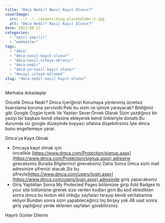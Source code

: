 ```yaml
---
title: "Dmca Nedir? Nasıl Kayıt Olunur?"
coverImage:
  src: ../../../assets/blog-placeholder-1.jpg
  alt: "Dmca Nedir? Nasıl Kayıt Olunur?"
date: 2013-08-17
categories: 
  - "nasil-yapilir"
  - "webmaster"
tags: 
  - "dmca"
  - "dmca-nasil-kayit-olunur"
  - "dmca-nasil-siteye-eklenir"
  - "dmca-nedir"
  - "dmca-ya-nasil-kayit-olunur"
  - "dmcayi-siteye-eklemek"
slug: "dmca-nedir-nasil-kayit-olunur"
---
```


Merhaba Arkadaşlar

Öncelik Dmca Nedir? Dmca İçeriğinizi Korumaya yönlenmiş ücretsiz lisanslama koruma servisidir.Peki bu sizin ne işinize yarayacak? Bildiğiniz gibi Google Özgün İçerik Ve Yazıları Sever.Örnek Olarak Sizin yazdığınız bir yazıyı bir başkası kendi sitesine ekleyerek kendi linkleriyle donattı.Bu durumda siz google düzeyinde kopyacı sıfatına düşebilirsiniz.İşte dmca bunu engellemeye yarar.

Dmca’ya Kayıt Olmak

- Dmcaya kayıt olmak için öncelikle [https://www.dmca.com/Protection/signup.aspx](https://www.dmca.com/Protection/signup.aspx) adresine gireceksiniz.Burada Bilgilerinizi gireceksiniz.Daha Sonra Dmca sizin mail adresinize şifrenizi atacak.Siz bu şifreyle[https://www.dmca.com/users/login.aspx](https://www.dmca.com/users/login.aspx) adresinde giriş yapacaksınız
- Giriş Yaptıktan Sonra My Protected Pages bölümüne girip Add Badges to your site bölümüne girerek size verilen kodları girin.Bu kod ekledikten sonra dmca bu kodun ekli olduğu sayfaları tarayıp kendi veritabanına ekliyor.Bundan sonra sizin yapabileceğiniz hiç birşey yok.48 saat sonra giriş yaptığınız yerde eklenen sayfaları görebilirsiniz.

Hayırlı Günler Dilerim
